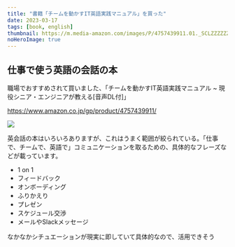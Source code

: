 ```yaml
---
title: "書籍「チームを動かすIT英語実践マニュアル」を買った"
date: 2023-03-17
tags: [book, english]
thumbnail: https://m.media-amazon.com/images/P/4757439911.01._SCLZZZZZZZ_SX500_.jpg
noHeroImage: true
---
```


## 仕事で使う英語の会話の本

職場でおすすめされて買いました、「チームを動かすIT英語実践マニュアル ~ 現役シニア・エンジニアが教える[音声DL付]」

<https://www.amazon.co.jp/gp/product/4757439911/>

![](https://m.media-amazon.com/images/P/4757439911.01._SCLZZZZZZZ_SX500_.jpg)

英会話の本はいろいろありますが、これはうまく範囲が絞られている。「仕事で、チームで、英語で」コミュニケーションを取るための、具体的なフレーズなどが載っています。

- 1 on 1
- フィードバック
- オンボーディング
- ふりかえり
- プレゼン
- スケジュール交渉
- メールやSlackメッセージ

なかなかシチュエーションが現実に即していて具体的なので、活用できそう
